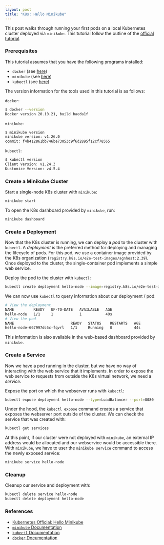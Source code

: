 ```yaml
---
layout: post
title: "K8s: Hello Minikube"
---
```


This post walks through running your first pods on a local Kubernetes cluster deployed via `minikube`. This tutorial follow the outline of the [official tutorial](https://kubernetes.io/docs/tutorials/hello-minikube/).

### Prerequisites

This tutorial assumes that you have the following programs installed:

- `docker` (see [here](https://docs.docker.com/engine/install/ubuntu/))
- `minikube` (see [here](https://minikube.sigs.k8s.io/docs/start/))
- `kubectl` (see [here](https://kubernetes.io/docs/tasks/tools/))

The version information for the tools used in this tutorial is as follows:

`docker`:

```bash
$ docker --version
Docker version 20.10.21, build baeda1f
```

`minikube`:

```bash
$ minikube version
minikube version: v1.26.0
commit: f4b412861bb746be73053c9f6d2895f12cf78565
```

`kubectl`:

```bash
$ kubectl version
Client Version: v1.24.3
Kustomize Version: v4.5.4
```

### Create a Minikube Cluster

Start a single-node K8s cluster with `minikube`:

```bash
minikube start
```

To open the K8s dashboard provided by `minikube`, run:

```bash
minikube dashboard
```

### Create a Deployment

Now that the K8s cluster is running, we can deploy a _pod_ to the cluster with `kubectl`. A _deployment_ is the preferred method for deploying and managing the lifecycle of pods. For this pod, we use a container image provided by the K8s organization (`registry.k8s.io/e2e-test-images/agnhost:2.39`). Once deployed to the cluster, the single-container pod implements a simple web service.

Deploy the pod to the cluster with `kubectl`:

```bash
kubectl create deployment hello-node --image=registry.k8s.io/e2e-test-images/agnhost:2.39 -- /agnhost netexec --http-port=8080
```

We can now use `kubectl` to query information about our deployment / pod:

```bash
# View the deployment
NAME         READY   UP-TO-DATE   AVAILABLE   AGE
hello-node   1/1     1            1           40s
# View the pod
NAME                          READY   STATUS    RESTARTS   AGE
hello-node-667997dc6c-fqvrl   1/1     Running   0          44s
```

This information is also available in the web-based dashboard provided by `minikube`.

### Create a Service

Now we have a pod running in the cluster, but we have no way of interacting with the web service that it implements. In order to expose the web service to requests from outside the K8s virtual network, we need a _service_.

Expose the port on which the webserver runs with `kubectl`:

```bash
kubectl expose deployment hello-node --type=LoadBalancer --port=8080
```

Under the hood, the `kubectl expose` command creates a service that exposes the webserver port outside of the cluster. We can check the service that was created with:

```bash
kubectl get services
```

At this point, if our cluster were not deployed with `minikube`, an external IP address would be allocated and our webservice would be accessible there. With `minikube`, we have to user the `minikube service` command to access the newly exposed service:

```bash
minikube service hello-node
```

### Cleanup

Cleanup our service and deployment with:

```bash
kubectl delete service hello-node
kubectl delete deployment hello-node
```

### References

- [Kubernetes Official: Hello Minikube](https://kubernetes.io/docs/tutorials/hello-minikube/)
- [`minikube` Documentation](https://minikube.sigs.k8s.io/docs/)
- [`kubectl` Documentation](https://kubernetes.io/docs/reference/kubectl/)
- [`docker` Documentation](https://docs.docker.com/engine/)